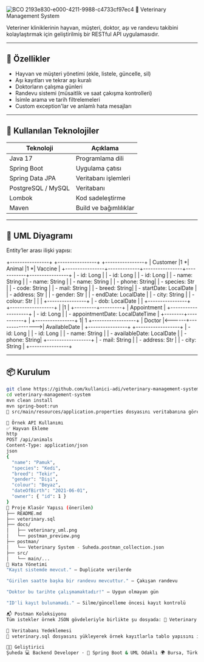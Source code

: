 ![BCO 2193e830-e000-4211-9988-c4733cf97ec4](https://github.com/user-attachments/assets/dc6bbef6-b1ba-450f-9ad2-f4549cc65668) 🐾 Veterinary Management System

Veteriner kliniklerinin hayvan, müşteri, doktor, aşı ve randevu takibini kolaylaştırmak için geliştirilmiş bir RESTful API uygulamasıdır.

---

## 🚀 Özellikler

- Hayvan ve müşteri yönetimi (ekle, listele, güncelle, sil)
- Aşı kayıtları ve tekrar aşı kuralı
- Doktorların çalışma günleri
- Randevu sistemi (müsaitlik ve saat çakışma kontrolleri)
- İsimle arama ve tarih filtrelemeleri
- Custom exception'lar ve anlamlı hata mesajları

---

## 🧰 Kullanılan Teknolojiler

| Teknoloji     | Açıklama                |
|---------------|-------------------------|
| Java 17       | Programlama dili        |
| Spring Boot   | Uygulama çatısı         |
| Spring Data JPA | Veritabanı işlemleri |
| PostgreSQL / MySQL | Veritabanı         |
| Lombok        | Kod sadeleştirme        |
| Maven         | Build ve bağımlılıklar |

---

## 🧩 UML Diyagramı


Entity’ler arası ilişki yapısı:


+----------------+             +----------------+            +----------------+
|   Customer     |1           *|     Animal     |1          *|    Vaccine     |
+----------------+-------------+----------------+------------+----------------+
| - id: Long     |             | - id: Long     |            | - id: Long     |
| - name: String |             | - name: String |            | - name: String |
| - phone: String|             | - species: Str |            | - code: String |
| - mail: String |             | - breed: String|            | - startDate: LocalDate |
| - address: Str |             | - gender: Str  |            | - endDate: LocalDate   |
| - city: String |             | - colour: Str  |            |                    |
+----------------+             | - dob: LocalDate            |                    |
                               +----------------+            +------------------+
                                        |
                                        |1
                                        |
                              +---------+---------+
                              |     Appointment    |
                              +--------------------+
                              | - id: Long         |
                              | - appointmentDate: LocalDateTime |
                              +--------+-----------+
                                       |
               +----------------+     1|          1      +------------------+
               |    Doctor      |<------+--------------->|  AvailableDate   |
               +----------------+                      +------------------+
               | - id: Long     |                      | - id: Long       |
               | - name: String |                      | - availableDate: LocalDate |
               | - phone: String|                      +------------------+
               | - mail: String |
               | - address: Str |
               | - city: String |
               +----------------+


---

## 📦 Kurulum

```bash
git clone https://github.com/kullanici-adi/veterinary-management-system.git
cd veterinary-management-system
mvn clean install
mvn spring-boot:run
🔧 src/main/resources/application.properties dosyasını veritabanına göre güncelleyin.

📮 Örnek API Kullanımı
✅ Hayvan Ekleme
http
POST /api/animals
Content-Type: application/json
json
{
  "name": "Pamuk",
  "species": "Kedi",
  "breed": "Tekir",
  "gender": "Dişi",
  "colour": "Beyaz",
  "dateOfBirth": "2021-06-01",
  "owner": { "id": 1 }
}
📁 Proje Klasör Yapısı (önerilen)
├── README.md
├── veterinary.sql
├── docs/
│   ├── veterinary_uml.png
│   └── postman_preview.png
├── postman/
│   └── Veterinary System - Suheda.postman_collection.json
├── src/
│   └── main/...
💬 Hata Yönetimi
"Kayıt sistemde mevcut." – Duplicate verilerde

"Girilen saatte başka bir randevu mevcuttur." – Çakışan randevu

"Doktor bu tarihte çalışmamaktadır!" – Uygun olmayan gün

"ID'li kayıt bulunamadı." – Silme/güncelleme öncesi kayıt kontrolü

📬 Postman Koleksiyonu
Tüm istekler örnek JSON gövdeleriyle birlikte şu dosyada: 📂 Veterinary System - Suheda.postman_collection.json

🧪 Veritabanı Yedeklemesi
📄 veterinary.sql dosyasını yükleyerek örnek kayıtlarla tablo yapısını import edebilirsin.

👩‍💻 Geliştirici
Şuheda 💻 Backend Developer · 🎯 Spring Boot & UML Odaklı 🌍 Bursa, Türkiye
